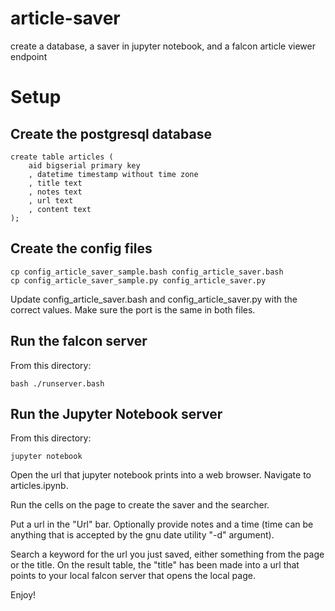 # article-saver
create a database, a saver in jupyter notebook, and a falcon article viewer endpoint

# Setup

## Create the postgresql database

    create table articles (
        aid bigserial primary key
        , datetime timestamp without time zone
        , title text
        , notes text
        , url text
        , content text
    );

## Create the config files

    cp config_article_saver_sample.bash config_article_saver.bash
    cp config_article_saver_sample.py config_article_saver.py

Update config_article_saver.bash and config_article_saver.py with the correct values. Make sure the port is the same in both files.

## Run the falcon server

From this directory:

    bash ./runserver.bash

## Run the Jupyter Notebook server

From this directory:

    jupyter notebook

Open the url that jupyter notebook prints into a web browser. Navigate to articles.ipynb.

Run the cells on the page to create the saver and the searcher.

Put a url in the "Url" bar. Optionally provide notes and a time (time can be anything that is accepted by the gnu date utility "-d" argument).

Search a keyword for the url you just saved, either something from the page or the title. On the result table, the "title" has been made into a url that points to your local falcon server that opens the local page.

Enjoy!
